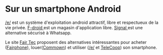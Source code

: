 # Sur un smartphone Android

[/e/](https://e.foundation/fr/) est un système d'exploitation android attractif, libre et respectueux de la vie privée. [F-droid <i class="fa fa-f-droid" aria-hidden="true"></i>](https://f-droid.org/fr/) est un magasin d'application libre. [Signal <i class="fa fa-signalapp" aria-hidden="true"></i>](https://signal.org/fr/) est une alternative sécurisé à Whatsapp.

Le site [Fair Tec](https://fairtec.io/fr/) proposent des alternatives intéressantes pour acheter ([Fairphone](https://www.fairphone.com/fr/)), louer([Commown](https://commown.coop/)) et utiliser ([/e/](https://e.foundation/fr/) et [TeleCoop](https://telecoop.fr/)) son smartphone.

